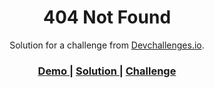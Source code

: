 <!-- Please update value in the {}  -->

<h1 align="center">404 Not Found</h1>

<div align="center">
   Solution for a challenge from  <a href="http://devchallenges.io" target="_blank">Devchallenges.io</a>.
</div>

<div align="center">
  <h3>
    <a href="https://{https://www.figma.com/file/QeKWLNhB13zDjJzqR22TKE/404-page-challenge}">
      Demo
    </a>
    <span> | </span>
    <a href="https://{https://masudursourav.github.io/404-Not-Found-Webpage/}">
      Solution
    </a>
    <span> | </span>
    <a href="https://devchallenges.io/challenges/wBunSb7FPrIepJZAg0sY">
      Challenge
    </a>
  </h3>
</div>
